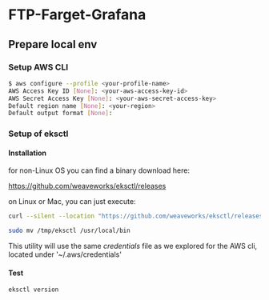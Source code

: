 # FTP-Farget-Grafana

## Prepare local env

### Setup AWS CLI

```bash
$ aws configure --profile <your-profile-name>
AWS Access Key ID [None]: <your-aws-access-key-id>
AWS Secret Access Key [None]: <your-aws-secret-access-key>
Default region name [None]: <your-region>
Default output format [None]:
```

### Setup of eksctl


#### Installation
for non-Linux OS you can find a binary download here:

https://github.com/weaveworks/eksctl/releases

on Linux or Mac, you can just execute:

```bash
curl --silent --location "https://github.com/weaveworks/eksctl/releases/download/latest_release/eksctl_$(uname -s)_amd64.tar.gz" | tar xz -C /tmp  

sudo mv /tmp/eksctl /usr/local/bin
```

This utility will use the same _credentials_ file as we explored for the AWS cli, located under '~/.aws/credentials'

#### Test
```eksctl version```
